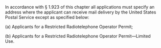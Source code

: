 In accordance with § 1.923 of this chapter all applications must specify an address where the applicant can receive mail delivery by the United States Postal Service except as specified below:

(a) Applicants for a Restricted Radiotelephone Operator Permit;

(b) Applicants for a Restricted Radiotelephone Operator Permit—Limited Use.

